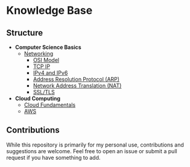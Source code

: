 # Knowledge Base


## Structure

- **Computer Science Basics**
  - [Networking](./Computer-Science-Basics/Networking)
    - [OSI Model](./Computer-Science-Basics/Networking/OSI-Model.md)
    - [TCP IP](./Computer-Science-Basics/Networking/TCP-IP.md)
    - [IPv4 and IPv6](./Computer-Science-Basics\Networking\IPv4-IPv6.md)
    - [Address Resolution Protocol (ARP)](./Computer-Science-Basics\Networking\ARP-Address-Resolution-Protocol.md)
    - [Network Address Translation (NAT)](./Computer-Science-Basics\Networking\NAT-Network-Address-Translation.md)
    - [SSL/TLS](./Computer-Science-Basics\Networking\SSL-TLS.md)
- **Cloud Computing**
  - [Cloud Fundamentals](./Cloud-Computing/Cloud-Fundamentals)
  - [AWS](./Cloud-Computing/AWS)



## Contributions

While this repository is primarily for my personal use, contributions and suggestions are welcome. Feel free to open an issue or submit a pull request if you have something to add.
